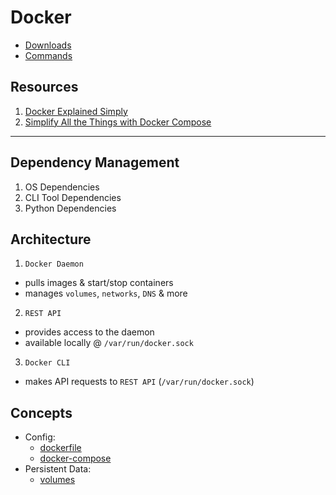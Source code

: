 # Docker

- [Downloads](OS/Docker/downloads.md)
- [Commands](OS/Docker/commands.md)

## Resources

1. [Docker Explained Simply](https://www.youtube.com/watch?v=_trJf3GbZXg)
2. [Simplify All the Things with Docker Compose](https://www.youtube.com/watch?v=QeQ2MH5f_BE)

---

## Dependency Management
1. OS Dependencies
2. CLI Tool Dependencies
3. Python Dependencies

## Architecture

1. `Docker Daemon`
  - pulls images & start/stop containers
  - manages `volumes`, `networks`, `DNS` & more
    
2. `REST API`
  - provides access to the daemon
  - available locally @ `/var/run/docker.sock`

3. `Docker CLI` 
  - makes API requests to `REST API` (`/var/run/docker.sock`)

## Concepts

- Config:
    - [dockerfile](OS/Docker/concepts/config/_dockerfile.md)
    - [docker-compose](OS/Docker/concepts/config/_docker-compose.md)
- Persistent Data:
    - [volumes](OS/Docker/concepts/_volumes.md)
